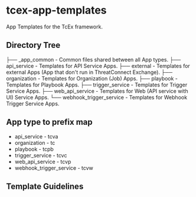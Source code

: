 # tcex-app-templates
App Templates for the TcEx framework.

## Directory Tree

├── _app_common             - Common files shared between all App types.
├── api_service             - Templates for API Service Apps.
├── external                - Templates for external Apps (App that don't run in ThreatConnect Exchange).
├── organization            - Templates for Organization (Job) Apps.
├── playbook                - Templates for Playbook Apps.
├── trigger_service         - Templates for Trigger Service Apps.
├── web_api_service         - Templates for Web (API service with UI) Service Apps.
└── webhook_trigger_service - Templates for Webhook Trigger Service Apps.

## App type to prefix map
* api_service             - tcva
* organization            - tc
* playbook                - tcpb
* trigger_service         - tcvc
* web_api_service         - tcvp
* webhook_trigger_service - tcvw

## Template Guidelines
